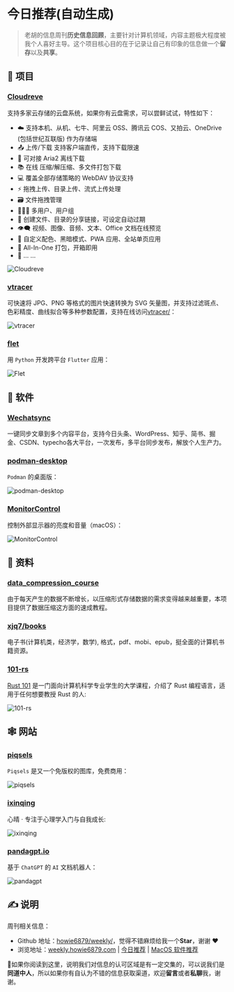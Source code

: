 # 今日推荐(自动生成)

> 老胡的信息周刊**历史信息回顾**，主要针对计算机领域，内容主题极大程度被我个人喜好主导。这个项目核心目的在于记录让自己有印象的信息做一个**留存**以及**共享**。


## 🎯 项目 

### [Cloudreve](https://github.com/cloudreve/Cloudreve)

支持多家云存储的云盘系统，如果你有云盘需求，可以尝鲜试试，特性如下：

- ☁️  支持本机、从机、七牛、阿里云 OSS、腾讯云 COS、又拍云、OneDrive (包括世纪互联版) 作为存储端
- 📤  上传/下载 支持客户端直传，支持下载限速
- 💾  可对接 Aria2 离线下载
- 📚  在线 压缩/解压缩、多文件打包下载
- 💻  覆盖全部存储策略的 WebDAV 协议支持
- ⚡  拖拽上传、目录上传、流式上传处理
- 🗃️  文件拖拽管理
- 👩‍👧‍👦  多用户、用户组
- 🔗  创建文件、目录的分享链接，可设定自动过期
- 👁️‍🗨️  视频、图像、音频、文本、Office 文档在线预览
- 🎨  自定义配色、黑暗模式、PWA 应用、全站单页应用
- 🚀  All-In-One 打包，开箱即用
- 🌈  ... ...

![Cloudreve](https://img.turingark.com/uPic/opzEP2.jpg) 

### [vtracer](https://github.com/visioncortex/vtracer)

可快速将 JPG、PNG 等格式的图片快速转换为 SVG 矢量图，并支持过滤斑点、色彩精度、曲线拟合等多种参数配置，支持在线访问[vtracer/](https://www.visioncortex.org/vtracer/)：

![vtracer](https://img.turingark.com/uPic/y9m1F5.jpg) 

### [flet](https://github.com/flet-dev/flet)

用 `Python` 开发跨平台 `Flutter` 应用：

![Flet](https://images-1252557999.file.myqcloud.com/uPic/Flet.jpg) 

## 🤖 软件 

### [Wechatsync](https://github.com/wechatsync/Wechatsync)

一键同步文章到多个内容平台，支持今日头条、WordPress、知乎、简书、掘金、CSDN、typecho各大平台，一次发布，多平台同步发布，解放个人生产力。 

### [podman-desktop](https://github.com/containers/podman-desktop)

 `Podman` 的桌面版：
 
 ![podman-desktop](https://images-1252557999.file.myqcloud.com/uPic/podman-desktop.jpg) 

### [MonitorControl](https://github.com/MonitorControl/MonitorControl)

控制外部显示器的亮度和音量（macOS）：

![MonitorControl](https://images-1252557999.file.myqcloud.com/uPic/MonitorControl.png) 

## 👀 资料 

### [data_compression_course](https://github.com/jermp/data_compression_course)

由于每天产生的数据不断增长，以压缩形式存储数据的需求变得越来越重要，本项目提供了数据压缩这方面的速成教程。 

### [xjq7/books](https://github.com/xjq7/books)

电子书(计算机类，经济学，数学), 格式，pdf、mobi、epub，挺全面的计算机书籍资源。 

### [101-rs](https://github.com/tweedegolf/101-rs)

[Rust 101](https://101-rs.tweede.golf/) 是一门面向计算机科学专业学生的大学课程，介绍了 Rust 编程语言，适用于任何想要教授 Rust 的人:

![101-rs](https://images-1252557999.file.myqcloud.com/uPic/101-rs.jpg) 

## 🕸 网站 

### [piqsels](https://www.piqsels.com/)

`Piqsels` 是又一个免版权的图库，免费商用：

![piqsels](https://images-1252557999.file.myqcloud.com/uPic/piqsels.jpg) 

### [ixinqing](http://www.ixinqing.com/)

心晴 · 专注于心理学入门与自我成长:

![ixinqing](https://img.turingark.com/uPic/ixinqing-20220328205229819.png) 

### [pandagpt.io](https://www.pandagpt.io/)

基于  `ChatGPT` 的 `AI` 文档机器人：

![pandagpt](https://images-1252557999.file.myqcloud.com/uPic/pandagpt.jpg) 

## ✍️ 说明

周刊相关信息：

- Github 地址：[howie6879/weekly/](https://github.com/howie6879/weekly/)，觉得不错麻烦给我一个**Star**，谢谢 ❤️
- 浏览地址：[weekly.howie6879.com](https://weekly.howie6879.com) | [今日推荐](https://weekly.howie6879.com/recommend/index.html) | [MacOS 软件推荐](https://weekly.howie6879.com/soft/mac.html)

🙌如果你阅读到这里，说明我们对信息的认可区域是有一定交集的，可以说我们是**同道中人**，所以如果你有自认为不错的信息获取渠道，欢迎**留言**或者**私聊**我，谢谢。
